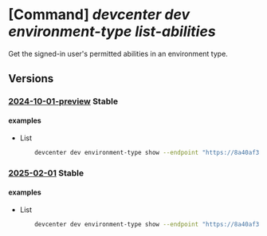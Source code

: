 # [Command] _devcenter dev environment-type list-abilities_

Get the signed-in user's permitted abilities in an environment type.

## Versions

### [2024-10-01-preview](/Resources/data-plane/microsoft.devcenter/L3Byb2plY3RzL3t9L2Vudmlyb25tZW50dHlwZXMve30vdXNlcnMve30vYWJpbGl0aWVz/2024-10-01-preview.xml) **Stable**

<!-- data-plane:microsoft.devcenter /projects/{}/environmenttypes/{}/users/{}/abilities 2024-10-01-preview -->

#### examples

- List
    ```bash
        devcenter dev environment-type show --endpoint "https://8a40af38-3b4c-4672-a6a4-5e964b1870ed-contosodevcenter.centralus.devcenter.azure.com/" --project-name "DevProject" --environment-type-name "dev" --user-id "00000000-0000-0000-0000-000000000000"
    ```

### [2025-02-01](/Resources/data-plane/microsoft.devcenter/L3Byb2plY3RzL3t9L2Vudmlyb25tZW50dHlwZXMve30vdXNlcnMve30vYWJpbGl0aWVz/2025-02-01.xml) **Stable**

<!-- data-plane:microsoft.devcenter /projects/{}/environmenttypes/{}/users/{}/abilities 2025-02-01 -->

#### examples

- List
    ```bash
        devcenter dev environment-type show --endpoint "https://8a40af38-3b4c-4672-a6a4-5e964b1870ed-contosodevcenter.centralus.devcenter.azure.com/" --project-name "DevProject" --environment-type-name "dev" --user-id "00000000-0000-0000-0000-000000000000"
    ```
